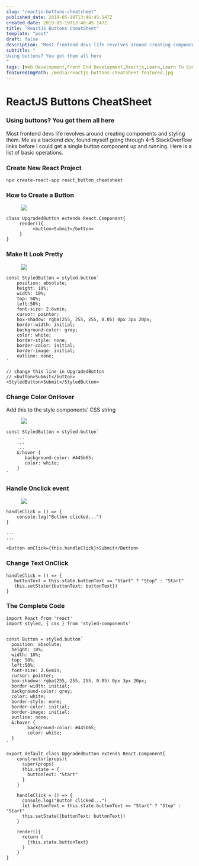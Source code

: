 ```yaml
---
slug: "reactjs-buttons-cheatsheet"
published_date: 2019-05-19T13:46:45.147Z
created_date: 2019-05-19T13:46:45.147Z
title: "ReactJS Buttons CheatSheet"
template: "post"
draft: false
description: "Most frontend devs life revolves around creating components and styling them. Me as a backend dev, found myself going through 4–5 StackOverflow links before I could get a single button component up…"
subtitle: "
Using buttons? You got them all here
"
tags: [Web Development,Front End Development,Reactjs,Learn,Learn To Code]
featuredImgPath: /media/reactjs-buttons-cheatsheet-featured.jpg
---
```

# ReactJS Buttons CheatSheet

### Using buttons? You got them all here

Most frontend devs life revolves around creating components and styling them. Me as a backend dev, found myself going through 4–5 StackOverflow links before I could get a single button component up and running. Here is a list of basic operations.

### Create New React Project

```
npx create-react-app react_button_cheatsheet
```

### How to Create a Button

<figure>

![](/media/reactjs-buttons-cheatsheet-0.png)

</figure>

```
class UpgradedButton extends React.Component{  
     render(){  
          <button>Submit</button>  
     }  
}
```

### Make It Look Pretty

<figure>

![](/media/reactjs-buttons-cheatsheet-1.png)

</figure>

```
const StyledButton = styled.button`  
    position: absolute;  
    height: 10%;  
    width: 10%;  
    top: 50%;  
    left:50%;  
    font-size: 2.6vmin;  
    cursor: pointer;  
    box-shadow: rgba(255, 255, 255, 0.05) 0px 3px 20px;  
    border-width: initial;  
    background-color: grey;  
    color: white;  
    border-style: none;  
    border-color: initial;  
    border-image: initial;  
    outline: none;  
`
```
```
// change this line in UpgradedButton  
// <button>Submit</button>  
<StyledButton>Submit</StyledButton>
```

### Change Color OnHover

Add this to the style components’ CSS string

<figure>

![](/media/reactjs-buttons-cheatsheet-2.png)

</figure>

```
const StyledButton = styled.button`  
    ...  
    ...  
    ...  
    &:hover {  
       background-color: #445b65;  
       color: white;  
    }  
`
```

### Handle Onclick event

<figure>

![](/media/reactjs-buttons-cheatsheet-3.png)

</figure>

```
handleClick = () => {  
    console.log("Button clicked...")  
}
```
```
...  
...
```
```
<Button onClick={this.handleClick}>Submit</Button>
```

### Change Text OnClick

```
handleClick = () => {  
   buttonText = this.state.buttonText == "Start" ? "Stop" : "Start"        
   this.setState({buttonText: buttonText})  
}
```

### The Complete Code

```
import React from 'react'
import styled, { css } from 'styled-components'


const Button = styled.button`
  position: absolute;
  height: 10%;
  width: 10%;
  top: 50%;
  left:50%;
  font-size: 2.6vmin;
  cursor: pointer;
  box-shadow: rgba(255, 255, 255, 0.05) 0px 3px 20px;
  border-width: initial;
  background-color: grey;
  color: white;
  border-style: none;
  border-color: initial;
  border-image: initial;
  outline: none;
  &:hover {
        background-color: #445b65;
        color: white;
  }
`

export default class UpgradedButton extends React.Component{
    constructor(props){
      super(props)
      this.state = {
        buttonText: "Start"
      }
    }

    handleClick = () => {
      console.log("Button clicked...")
      let buttonText = this.state.buttonText == "Start" ? "Stop" : "Start"
      this.setState({buttonText: buttonText})
    }

    render(){
      return (
        {this.state.buttonText}
      )
    }
}
```


